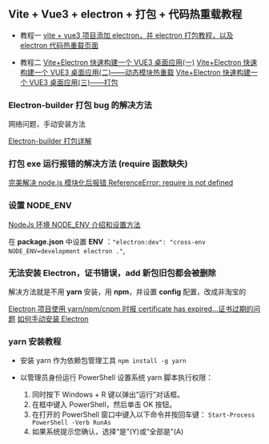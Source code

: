 ## Vite + Vue3 + electron + 打包 + 代码热重载教程

- 教程一
  [vite + vue3 项目添加 electron，并 electron 打包教程，以及 electron 代码热重载页面](https://blog.csdn.net/L_15737525552/article/details/131884028)

- 教程二
  [Vite+Electron 快速构建一个 VUE3 桌面应用(一)](https://zhuanlan.zhihu.com/p/421460116)
  [Vite+Electron 快速构建一个 VUE3 桌面应用(二)——动态模块热重载](https://zhuanlan.zhihu.com/p/422648687)
  [Vite+Electron 快速构建一个 VUE3 桌面应用(三)——打包](https://zhuanlan.zhihu.com/p/423211730)

### Electron-builder 打包 bug 的解决方法

网络问题，手动安装方法

[Electron-builder 打包详解](https://segmentfault.com/a/1190000016695922#item-1-5)

### 打包 exe 运行报错的解决方法 (require 函数缺失)

[完美解决 node.js 模块化后报错 ReferenceError: require is not defined](https://blog.csdn.net/qq_38977714/article/details/117252524)

### 设置 NODE_ENV

[NodeJs 环境 NODE_ENV 介绍和设置方法](https://blog.csdn.net/weixin_57097753/article/details/137519043)

在 **package.json** 中设置 **ENV** ：`"electron:dev": "cross-env NODE_ENV=development electron ."`,

### 无法安装 Electron，证书错误，add 新包旧包都会被删除

解决方法就是不用 **yarn** 安装，用 **npm**，并设置 **config** 配置，改成非淘宝的

[Electron 项目使用 yarn/npm/cnpm 时报 certificate has expired...证书过期的问题](https://blog.csdn.net/u011536578/article/details/135923099)
[如何手动安装 Electron](https://www.codenong.com/cs106628691/)

### yarn 安装教程

- 安装 yarn 作为依赖包管理工具
  `npm install -g yarn`
- 以管理员身份运行 PowerShell 设置系统 yarn 脚本执行权限：

  1. 同时按下 Windows + R 键以弹出“运行”对话框。
  2. 在框中键入 PowerShell，然后单击 OK 按钮。
  3. 在打开的 PowerShell 窗口中键入以下命令并按回车键：
     `Start-Process PowerShell -Verb RunAs`
  4. 如果系统提示您确认，选择“是”(Y)或“全部是”(A)
